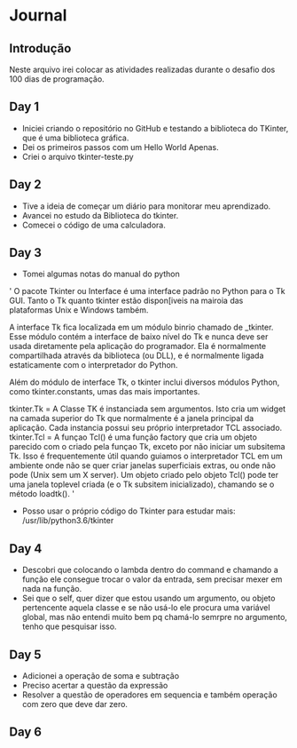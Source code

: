 # Journal
## Introdução
Neste arquivo irei colocar as atividades realizadas durante o desafio dos 100 dias de programação.

## Day 1

* Iniciei criando o repositório no GitHub e testando a biblioteca do TKinter, que é uma biblioteca gráfica. 
* Dei os primeiros passos com um Hello World Apenas. 
* Criei o arquivo tkinter-teste.py

## Day 2

* Tive a ideia de começar um diário para monitorar meu aprendizado. 
* Avancei no estudo da Biblioteca do tkinter. 
* Comecei o código de uma calculadora. 

## Day 3
* Tomei algumas notas do manual do python

'
 O pacote Tkinter ou Interface é uma interface padrão no Python para o Tk GUI. Tanto o Tk quanto tkinter estão dispon[iveis na mairoia   das plataformas Unix e Windows também.

 A interface Tk fica localizada em um módulo binrio chamado de _tkinter. Esse módulo contém a interface de baixo nível do Tk e nunca deve ser usada diretamente pela aplicação do programador. Ela é normalmente compartilhada através da biblioteca (ou DLL), e é normalmente ligada estaticamente com o interpretador do Python.

 Além do módulo de interface Tk, o tkinter inclui diversos módulos Python, como tkinter.constants, umas das mais importantes.  

 tkinter.Tk = A Classe TK é instanciada sem argumentos. Isto cria um widget na camada superior do Tk que normalmente é a janela principal da aplicação. Cada instancia possui seu próprio interpretador TCL associado. 
 tkinter.Tcl = A funçao Tcl() é uma função factory que cria um objeto parecido com o criado pela funçao Tk, exceto por não iniciar um subsitema Tk. Isso é frequentemente útil quando guiamos o interpretador TCL em um ambiente onde não se quer criar janelas superficiais extras, ou onde não pode (Unix sem um X server). Um objeto criado pelo objeto Tcl() pode ter uma janela toplevel criada (e o Tk subsitem inicializado), chamando se o método loadtk().
'
* Posso usar o próprio código do Tkinter para estudar mais: /usr/lib/python3.6/tkinter

## Day 4

* Descobri que colocando o lambda dentro do command e chamando a função ele consegue trocar o valor da entrada, sem precisar mexer em nada na função.
* Sei que o self, quer dizer que estou usando um argumento, ou objeto pertencente aquela classe e se não usá-lo ele procura uma variável global, mas não entendi muito bem pq chamá-lo semrpre no argumento, tenho que pesquisar isso.

## Day 5

* Adicionei a operação de soma e subtração
* Preciso acertar a questão da expressão
* Resolver a questão de operadores em sequencia e também operação com zero que deve dar zero. 

## Day 6
